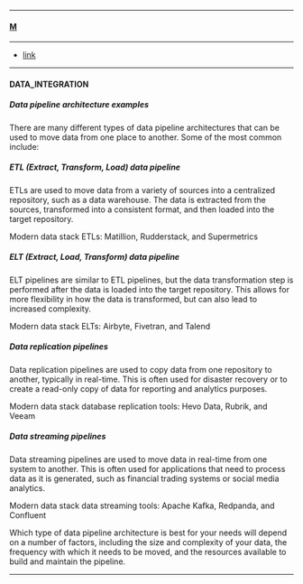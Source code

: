 
---

#### [M](https://github.com/ttltrk/TTT/blob/master/menu.md)

---

- [link](https://www.thoughtspot.com/data-trends/data-integration/what-is-a-data-pipeline-and-how-do-you-build-one)

---

#### DATA_INTEGRATION

##### Data pipeline architecture examples

There are many different types of data pipeline architectures that can be used to move data from one place to another. Some of the most common include:

##### ETL (Extract, Transform, Load) data pipeline

ETLs are used to move data from a variety of sources into a centralized repository, such as a data warehouse. The data is extracted from the sources, transformed into a consistent format, and then loaded into the target repository.

Modern data stack ETLs: Matillion, Rudderstack, and Supermetrics

##### ELT (Extract, Load, Transform) data pipeline

ELT pipelines are similar to ETL pipelines, but the data transformation step is performed after the data is loaded into the target repository. This allows for more flexibility in how the data is transformed, but can also lead to increased complexity.

Modern data stack ELTs: Airbyte, Fivetran, and Talend

##### Data replication pipelines

Data replication pipelines are used to copy data from one repository to another, typically in real-time. This is often used for disaster recovery or to create a read-only copy of data for reporting and analytics purposes.

Modern data stack database replication tools: Hevo Data, Rubrik, and Veeam

##### Data streaming pipelines

Data streaming pipelines are used to move data in real-time from one system to another. This is often used for applications that need to process data as it is generated, such as financial trading systems or social media analytics.

Modern data stack data streaming tools: Apache Kafka, Redpanda, and Confluent

Which type of data pipeline architecture is best for your needs will depend on a number of factors, including the size and complexity of your data, the frequency with which it needs to be moved, and the resources available to build and maintain the pipeline.

---
